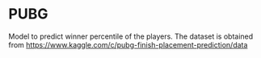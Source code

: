 # PUBG
Model to predict winner percentile of the players. 
The dataset is obtained from https://www.kaggle.com/c/pubg-finish-placement-prediction/data
